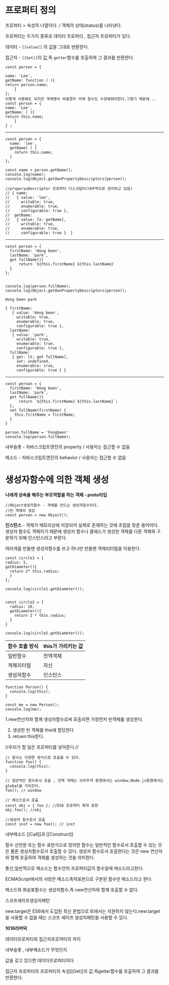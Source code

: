 # 프로퍼티 정의

프로퍼티 > 속성의 나열이다. / 객체의 상태(status)를 나타낸다.



프로퍼티는 두가지 종류로 데이터 프로퍼티 , 접근자 프로퍼티가 있다.

데이터 - `[[value]]` 의 값을 그대로 반환한다.

접근자 - `[[Get]]`의 값,즉 `getter`함수를 호출하여 그 결과를 반환한다.



```
const person = {

name: 'Lee',
getName: function ( ){
return person.name;
	}
}; 
이렇게 사용해도 되지만 객체명이 바뀔경우 아래 함수도 수정해줘야한다.그렇기 때문에...
const person = {
name: 'Lee',
getName: ( ){
return this.name;
	}
} ;
```

----

```
const person = {
  name: 'lee',
  getName( ) {
    return this.name;
  }
};

const name = person.getName();
console.log(name);
console.log(Object.getOwnPropertyDescriptors(person));

//properyuDescriptor 프로퍼티 디스크립터(내부적으로 관리하고 있음)
// { name:  
//   { value: 'lee', 
//     writable: true, 
//     enumerable: true, 
//     configurable: true }, 
//  getName:  
//   { value: [λ: getName], 
//     writable: true, 
//     enumerable: true, 
//     configurable: true }  }
```

---

```
const person = {
  firstName: 'Hong been',
  lastName: 'park',
  get fullName(){
      return `${this.firstName} ${this.lastName}`
  }
};


console.log(person.fullName);
console.log(Object.getOwnPropertyDescriptors(person));

Hong been park
 
{ firstName:  
   { value: 'Hong been', 
     writable: true, 
     enumerable: true, 
     configurable: true }, 
  lastName:  
   { value: 'park', 
     writable: true, 
     enumerable: true, 
     configurable: true }, 
  fullName:  
   { get: [λ: get fullName], 
     set: undefined, 
     enumerable: true, 
     configurable: true } } 
```

---

```
const person = {
  firstName: 'Hong been',
  lastName: 'park',
  get fullName(){
      return `${this.firstName} ${this.lastName}`;
  },
  set fullName(firstName) {
    this.firstName = firstName;
  }
}

person.fullName = 'Fongbeen'
console.log(person.fullName);
```



내부슬롯 - 자바스크립트엔진의 property / 사용자는 접근할 수 없음

메소드 -  자바스크립트엔진의 behavior / 사용자는 접근할 수 없음

# 생성자함수에 의한 객체 생성

**나에게 상속을 해주는 부모역할을 하는 객체 - proto타입**

```
//Object생성자함수 - 객체를 만드는 생성자함수이다.
//빈 객체의 생성
const person = new Object();
```

**인스턴스** - 객체가 메모리상에 저장되어 실제로 존재하는 것에 초점을 맞춘 용어이다. 생성자 함수도 객체이기 때문에 생성자 함수나 클래스가 생성한 객체를 다른 객체와 구분하기 위해 인스턴스라고 부른다. 

여러개를 만들땐 생성자함수를 쓰고 하나만 만들땐 객체리터럴을 이용한다.

```
const circle1 = {
radius: 5,
getDiameter(){
  return 2* this.radius;
  }
};

console.log(circle1.getDiameter());


const circle2 = {
  radius: 10,
  getDiameter(){
    return 2 * this.radius;
  }
}

console.log(circle2.getDiameter());
```



| 함수 호출 방식 | this가 가리키는 값 |
| -------------- | ------------------ |
| 일반함수       | 전역객체           |
| 객체리터럴     | 자신               |
| 생성자함수     | 인스턴스           |

```
function Person() {
  console.log(this);
}

const me = new Person();
console.log(me);
```

   1.new연산자와 함께 생성자함수로써 호출되면 가장먼저 빈객체를 생성한다.

2. 생성한 빈 객체를 this에 할당한다
3. retuen this한다.

//우리가 할 일은 프로퍼티를 넣어준다.//



```
// 함수는 다양한 방식으로 호출될 수 있다.
function foo() {
  console.log(this);
}

// 일반적인 함수로서 호출 , 전역 객체는 브라우저 환경에서는 window,Node.js환경에서는 global을 가리킨다.
foo(); // window

// 메소드로서 호출
const obj = { foo }; //ES6 프로퍼티 축약 표현
obj.foo(); //obj

//생성자 함수로서 호출
const inst = new foo(); // inst
```



내부메소드 [[Call]]과 [[Construct]]

함수 선언문 또는 함수 표현식으로 정의한 함수는 일반적인 함수로서 호출할 수 있는 것은 물론 생성자함수로서 호출할 수 있다. 생성자 함수로서 호출한다는 것은 new 연산자와 함께 호출하여 객체를 생성하는 것을 의미한다. 



통산,일반적으로 메소드는 함수안의 프로퍼티값이 함수일때 메소드라고한다.

ECMAScript에서의 사양은 메소드축약표현으로 구분된 함수만 메소드라고 한다.

메소드와 화살표함수는 생성자함수,즉 new연산자와 함께 호출할 수 없다.



스코프세이프생성자패턴

new.target은 ES6에서 도입된 최신 문법으로 IE에서는 지원하지 않는다.new.target을 사용할 수 없을 때는  스코프 세이프 생성자패턴을 사용할 수 있다. 





**1016러버덕**

데이터프로퍼티와 접근자프로퍼티의 차이

내부슬롯 , 내부메소드가 무엇인지 

값을 갖고 있으면 데이터프로퍼티이다

접근자 프로퍼티의 프로퍼티의 속성[[Get]]의 값,즉getter함수를 호출하여 그 결과를 반환한다.

